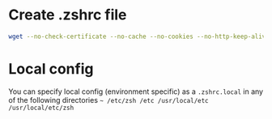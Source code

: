 # Create .zshrc file

```sh
wget --no-check-certificate --no-cache --no-cookies --no-http-keep-alive https://raw.githubusercontent.com/yupswing/dotfiles/master/server/zsh/update.zsh -O /tmp/update.zsh && chmod +x /tmp/update.zsh && /tmp/update.zsh && rm /tmp/update.zsh
```

# Local config

You can specify local config (environment specific) as a `.zshrc.local` in any of the following directories
`~ /etc/zsh /etc /usr/local/etc /usr/local/etc/zsh`

